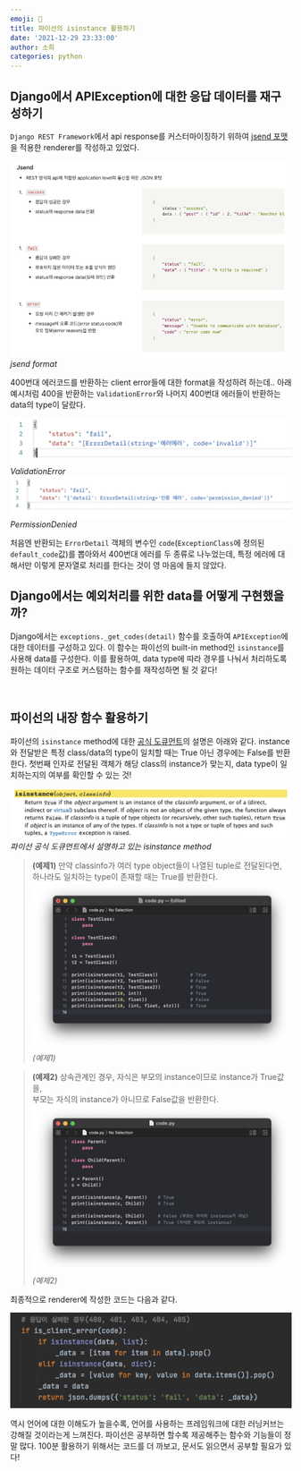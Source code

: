 ```yaml
---
emoji: 💭
title: 파이선의 isinstance 활용하기
date: '2021-12-29 23:33:00'
author: 소희
categories: python
---
```


## Django에서 APIException에 대한 응답 데이터를 재구성하기

`Django REST Framework`에서 api response를 커스터마이징하기 위하여 [jsend 포맷](https://github.com/omniti-labs/jsend)을 적용한 renderer를 작성하고 있었다.

![python-isinstance-001.png](./python-isinstance-001.png)*jsend format*

400번대 에러코드를 반환하는 client error들에 대한 format을 작성하려 하는데.. 
아래 예시처럼 400을 반환하는 `ValidationError`와 나머지 400번대 에러들이 반환하는 data의 type이 달랐다. 

![python-isinstance-002.png](./python-isinstance-002.png)*ValidationError*
![python-isinstance-003.png](./python-isinstance-003.png)*PermissionDenied*

처음엔 반환되는 `ErrorDetail` 객체의 변수인 `code`(`ExceptionClass`에 정의된 `default_code`값)를 뽑아와서
400번대 에러를 두 종류로 나누었는데, 특정 에러에 대해서만 이렇게 문자열로 처리를 한다는 것이 영 마음에 들지 않았다.


## Django에서는 예외처리를 위한 data를 어떻게 구현했을까?

Django에서는 `exceptions._get_codes(detail)` 함수를 호출하여 `APIException`에 대한 데이터를 구성하고 있다. 이 함수는 파이선의 built-in method인 `isinstance`를 사용해 data를 구성한다. 이를 활용하여, data type에 따라 경우를 나눠서 처리하도록 원하는 데이터 구조로 커스텀하는 함수를 재작성하면 될 것 같다!

<br>

## 파이선의 내장 함수 활용하기

파이선의 `isinstance` method에 대한 [공식 도큐먼트](https://docs.python.org/3.9/library/functions.html#isinstance)의 설명은 아래와 같다.
instance와 전달받은 특정 class/data의 type이 일치할 때는 True 아닌 경우에는 False를 반환한다.
첫번째 인자로 전달된 객체가 해당 class의 instance가 맞는지, data type이 일치하는지의 여부를 확인할 수 있는 것!

![python-isinstance-004.png](./python-isinstance-004.png)*파이선 공식 도큐먼트에서 설명하고 있는 isinstance method*
<br>

> <b>(예제1)</b> 만약 classinfo가 여러 type object들이 나열된 tuple로 전달된다면,<br>하나라도 일치하는 type이 존재할 때는 True를 반환한다. 
![python-isinstance-005.png](./python-isinstance-005.png)*(예제1)*

> <b>(예제2)</b> 상속관계인 경우, 자식은 부모의 instance이므로 instance가 True값을,<br> 부모는 자식의 instance가 아니므로 False값을 반환한다.  
![python-isinstance-006.png](./python-isinstance-006.png)*(예제2)*



최종적으로 renderer에 작성한 코드는 다음과 같다.

![python-isinstance-007.png](./python-isinstance-007.png)


역시 언어에 대한 이해도가 높을수록, 언어를 사용하는 프레임워크에 대한 러닝커브는 강해질 것이라는게 느껴진다.
파이선은 공부하면 할수록 제공해주는 함수와 기능들이 정말 많다. 100분 활용하기 위해서는 코드를 더 까보고, 문서도 읽으면서 공부할 필요가 있다!

<br>

``` toc
```
